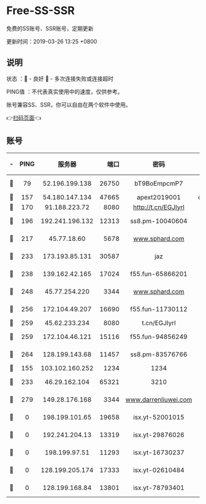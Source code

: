 # Free-SS-SSR

免费的SS账号、SSR账号，定期更新

更新时间：2019-03-26 13:25 +0800

## 说明

状态     ：🙂 - 良好 🙁 - 多次连接失败或连接超时

PING值   ：不代表真实使用中的速度，仅供参考。

账号兼容SS、SSR，你可以自由在两个软件中使用。

👉[扫码页面](https://liesauer.github.io/Free-SS-SSR/)👈

## 账号

|-|PING|服务器|端口|密码|加密方式|区域|
|:----:|:----:|:-----:|-----:|:----:|:----:|:----:|
|🙂|79|52.196.199.138|26750|bT9BoEmpcmP7|aes-256-cfb|JP|
|🙂|157|54.180.147.134|47665|apext2019001|chacha20|KR|
|🙂|170|91.188.223.72|8080|http://t.cn/EGJIyrl|rc4-md5|RU|
|🙂|196|192.241.196.132|12313|ss8.pm-10040604|aes-256-cfb|US|
|🙂|217|45.77.18.60|5678|www.sphard.com|aes-256-cfb|JP|
|🙂|233|173.193.85.131|30587|jaz|aes-256-cfb|US|
|🙂|238|139.162.42.165|17024|f55.fun-65866201|aes-256-cfb|SG|
|🙂|248|45.77.254.220|3344|www.sphard.com|aes-256-cfb|SG|
|🙂|256|172.104.49.207|16690|f55.fun-11730112|aes-256-cfb|SG|
|🙂|259|45.62.233.234|8080|t.cn/EGJIyrl|rc4-md5|CA|
|🙂|259|172.104.46.121|15116|f55.fun-94856249|aes-256-cfb|SG|
|🙂|264|128.199.143.68|11457|ss8.pm-83576766|aes-256-cfb|SG|
|🙂|155|103.102.160.252|1234|1234|rc4-md5|JP|
|🙂|233|46.29.162.104|65321|3210|aes-256-ctr|RU|
|🙁|279|149.28.176.168|3344|www.darrenliuwei.com|aes-256-cfb|AU|
|🙁|0|198.199.101.65|19658|isx.yt-52001015|aes-256-cfb|US|
|🙁|0|192.241.204.13|13319|isx.yt-29876026|aes-256-cfb|US|
|🙁|0|198.199.97.51|11293|isx.yt-16730237|aes-256-cfb|US|
|🙁|0|128.199.205.174|17333|isx.yt-02610484|aes-256-cfb|SG|
|🙁|0|128.199.168.84|13801|isx.yt-78793401|aes-256-cfb|SG|
